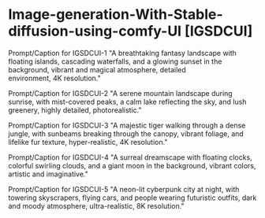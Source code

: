 # Image-generation-With-Stable-diffusion-using-comfy-UI [IGSDCUI]

Prompt/Caption for IGSDCUI-1
"A breathtaking fantasy landscape with floating islands, cascading waterfalls, and a glowing sunset in the background, vibrant and magical atmosphere, detailed environment, 4K resolution."

Prompt/Caption for IGSDCUI-2
"A serene mountain landscape during sunrise, with mist-covered peaks, a calm lake reflecting the sky, and lush greenery, highly detailed, photorealistic."

Prompt/Caption for IGSDCUI-3
"A majestic tiger walking through a dense jungle, with sunbeams breaking through the canopy, vibrant foliage, and lifelike fur texture, hyper-realistic, 4K resolution."

Prompt/Caption for IGSDCUI-4
"A surreal dreamscape with floating clocks, colorful swirling clouds, and a giant moon in the background, vibrant colors, artistic and imaginative."

Prompt/Caption for IGSDCUI-5
"A neon-lit cyberpunk city at night, with towering skyscrapers, flying cars, and people wearing futuristic outfits, dark and moody atmosphere, ultra-realistic, 8K resolution."
